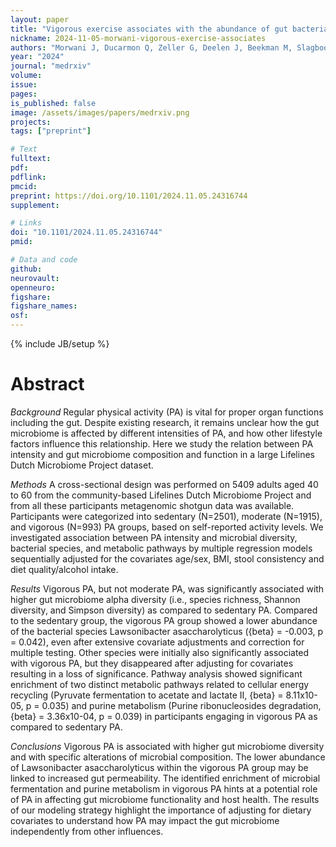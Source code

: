 ```yaml
---
layout: paper
title: "Vigorous exercise associates with the abundance of gut bacterial species reflecting energy pathways: an epidemiological cross-sectional analysis within the Lifelines Dutch Microbiome Project"
nickname: 2024-11-05-morwani-vigorous-exercise-associates
authors: "Morwani J, Ducarmon Q, Zeller G, Deelen J, Beekman M, Slagboom PE"
year: "2024"
journal: "medrxiv"
volume:
issue:
pages:
is_published: false
image: /assets/images/papers/medrxiv.png
projects:
tags: ["preprint"]

# Text
fulltext:
pdf:
pdflink:
pmcid:
preprint: https://doi.org/10.1101/2024.11.05.24316744
supplement:

# Links
doi: "10.1101/2024.11.05.24316744"
pmid:

# Data and code
github:
neurovault:
openneuro:
figshare:
figshare_names:
osf:
---
```

{% include JB/setup %}

# Abstract

*Background*
Regular physical activity (PA) is vital for proper organ functions including the gut. Despite existing research, it remains unclear how the gut microbiome is affected by different intensities of PA, and how other lifestyle factors influence this relationship. Here we study the relation between PA intensity and gut microbiome composition and function in a large Lifelines Dutch Microbiome Project dataset.

*Methods*
A cross-sectional design was performed on 5409 adults aged 40 to 60 from the community-based Lifelines Dutch Microbiome Project and from all these participants metagenomic shotgun data was available. Participants were categorized into sedentary (N=2501), moderate (N=1915), and vigorous (N=993) PA groups, based on self-reported activity levels. We investigated association between PA intensity and microbial diversity, bacterial species, and metabolic pathways by multiple regression models sequentially adjusted for the covariates age/sex, BMI, stool consistency and diet quality/alcohol intake.

*Results*
Vigorous PA, but not moderate PA, was significantly associated with higher gut microbiome alpha diversity (i.e., species richness, Shannon diversity, and Simpson diversity) as compared to sedentary PA. Compared to the sedentary group, the vigorous PA group showed a lower abundance of the bacterial species Lawsonibacter asaccharolyticus ({beta} = -0.003, p = 0.042), even after extensive covariate adjustments and correction for multiple testing. Other species were initially also significantly associated with vigorous PA, but they disappeared after adjusting for covariates resulting in a loss of significance. Pathway analysis showed significant enrichment of two distinct metabolic pathways related to cellular energy recycling (Pyruvate fermentation to acetate and lactate II, {beta} = 8.11x10-05, p = 0.035) and purine metabolism (Purine ribonucleosides degradation, {beta} = 3.36x10-04, p = 0.039) in participants engaging in vigorous PA as compared to sedentary PA.

*Conclusions*
Vigorous PA is associated with higher gut microbiome diversity and with specific alterations of microbial composition. The lower abundance of Lawsonibacter asaccharolyticus within the vigorous PA group may be linked to increased gut permeability. The identified enrichment of microbial fermentation and purine metabolism in vigorous PA hints at a potential role of PA in affecting gut microbiome functionality and host health. The results of our modeling strategy highlight the importance of adjusting for dietary covariates to understand how PA may impact the gut microbiome independently from other influences.
